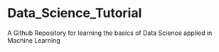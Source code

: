 # Data_Science_Tutorial
A Github Repository for learning the basics of Data Science applied in Machine Learning
